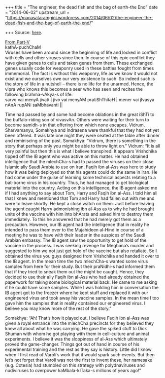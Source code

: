 +++
title = "The engineer, the dead fish and the bag of earth-the End"
date = "2014-06-02"
upstream_url = "https://manasataramgini.wordpress.com/2014/06/02/the-engineer-the-dead-fish-and-the-bag-of-earth-the-end/"

+++
Source: [here](https://manasataramgini.wordpress.com/2014/06/02/the-engineer-the-dead-fish-and-the-bag-of-earth-the-end/).

[From
Part-V](https://manasataramgini.wordpress.com/2014/05/29/the-engineer-the-dead-fish-and-the-bag-of-earth-v/ "The engineer, the dead fish and the bag of earth-V")  
kathA-puchChaM  
Viruses have been around since the beginning of life and locked in
conflict with cells and other viruses since then. In course of this epic
conflict they have given genes to cells and taken genes from them. These
exchanged genes usually code for weaponry used in these battles fought
from times immemorial. The fact is without this weaponry, life as we
know it would not exist and we ourselves owe our very existence to such.
So indeed such is the story of life in a nutshell – there is no life for
the unarmed. Hence, the vipra who knows this becomes a seer who has seen
and recites the following brahma-vAkya-s of life:  
sarvo vai menyA jivati \| jivo vai menyAM pratiShThitaH \| mener vai
jIvasya nAnA rupANi saMbhavanti \|\|

Time had passed by and some had become oblations in the great iShTi to
the buffalo-riding son of vivasvAn. Others were waiting for their turn
to become samidh-s in that offering from which none escapes. Vidrum,
Sharvamanyu, Somakhya and Indrasena were thankful that they had not yet
been offered. It was late one night they were seated at the table after
dinner and reminiscing of the past. Somakhya: “Vidrum, there is
something in the story that perhaps only you might be able to throw
light on.” Vidrum: “It is all very painful but then this is what I
believe transpired. It appears Vrishchika tipped off the IB agent who
was active on this matter. He had obtained intelligence that the
mlechCha-s had to passed the viruses on their close Islamic ally Saudi
Arabia to use on Iran. Faqih ibn al-Ass was here to study how it was
being deployed so that his agents could do the same in Iran. He had come
under the guise of learning some technical aspects relating to a
bat-borne virus in his country. Thus, he had managed to get biological
material into the country. Acting on this intelligence, the IB agent
asked me if I had anything to say about Tom, Harry and Faqih ibn al-Ass.
I told him all that I knew and mentioned that Tom and Harry had fallen
out with me and were to leave shortly. He kept a close watch on them.
Just before leaving the agent caught Harry admonishing ibn al-Ass as to
why he had brought units of the vaccine with him into bhArata and asked
him to destroy them immediately. To this he answered that he had merely
got them as a precaution. However, our IB agent had the intelligence
that in reality he intended to pass them over to the Mujahideen al-Hind
in course of a meeting he was to have with their leader in the auspices
of the Saudi Arabian embassy. The IB agent saw the opportunity to get
hold of the vaccine in the process. I was seeking revenge for Meghana’s
murder and suggested to him we not just get hold of the vaccine but also
retaliate. So I obtained the virus you guys designed from Vrishchika and
handed it over to the IB agent. In the mean time the two mlechCha-s
wanted some virus samples from here for their study. But their
praNidhi-s had informed them that if they tried to sneak them out the
might be caught. Hence, they decided to use their ally Faqih ibn al-Ass
who had already obtained the paperwork for taking some biological
material back. He came to me asking if he could have some samples. While
I was holding him in conversation the IB agent got to the freezer where
he kept stuff and replaced it with our engineered virus and took away
his vaccine samples. In the mean time I too gave him the samples that in
reality contained our engineered virus. I believe you may know more of
the rest of the story.”

Somakhya: “Ah! That’s how it played out. I believe Faqih ibn al-Ass was
given a royal entrance into the mlechCha precincts for they believed
they knew all about what he was carrying. He gave the spiked stuff to
Dick Shuman with whom he got playing with them in cell-culture and
animal experiments. I believe it was the sloppiness of al-Ass which
ultimately proved the game-changer. Things got out of hand in course of
his experimental training and the rest as they say is history. Little
did I know when I first read of Varoli’s work that it would spark such
events. But then let’s not forget that Varoli was not the first to
invent these, her namesake (e.g. Cotesia) had stumbled on this strategy
with polydnaviruses and nudiviruses to overpower kaMbala-kITaka-s
millions of years ago!”

